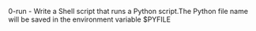 0-run - Write a Shell script that runs a Python script.The Python file name will be saved in the environment variable $PYFILE

